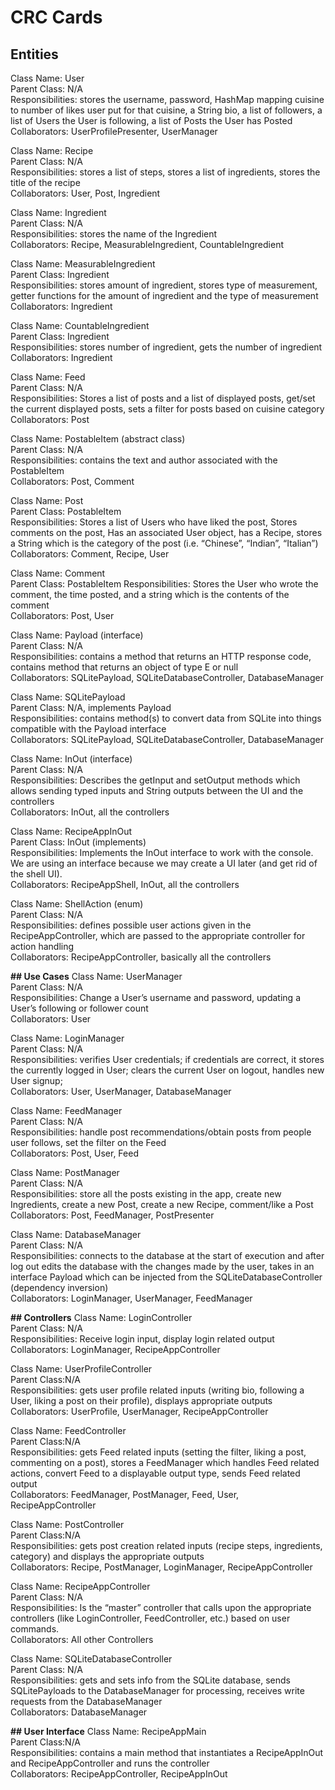 # CRC Cards

## Entities

Class Name: User  
Parent Class: N/A  
Responsibilities: stores the username, password, HashMap mapping cuisine to number of likes user put for that cuisine, a String bio, a list of followers, a list of Users the User is following, a list of Posts the User has Posted  
Collaborators: UserProfilePresenter, UserManager

Class Name: Recipe  
Parent Class: N/A  
Responsibilities: stores a list of steps, stores a list of ingredients, stores the title of the recipe  
Collaborators: User, Post, Ingredient  

Class Name: Ingredient  
Parent Class: N/A  
Responsibilities: stores the name of the Ingredient  
Collaborators: Recipe, MeasurableIngredient, CountableIngredient  

Class Name: MeasurableIngredient  
Parent Class: Ingredient  
Responsibilities: stores amount of ingredient, stores type of measurement, getter functions for the amount of ingredient and the type of measurement  
Collaborators: Ingredient

Class Name: CountableIngredient  
Parent Class: Ingredient  
Responsibilities: stores number of ingredient, gets the number of ingredient  
Collaborators: Ingredient

Class Name: Feed  
Parent Class: N/A  
Responsibilities: Stores a list of posts and a list of displayed posts, get/set the current displayed posts, sets a filter for posts based on cuisine category  
Collaborators: Post

Class Name: PostableItem (abstract class)  
Parent Class: N/A  
Responsibilities: contains the text and author associated with the PostableItem  
Collaborators: Post, Comment

Class Name: Post  
Parent Class: PostableItem  
Responsibilities: Stores a list of Users who have liked the post, Stores comments on the post, Has an associated User object, has a Recipe, stores a String which is the category of the post (i.e. “Chinese”, “Indian”, “Italian”)  
Collaborators: Comment, Recipe, User 

Class Name: Comment  
Parent Class: PostableItem 
Responsibilities: Stores the User who wrote the comment, the time posted, and a string which is the contents of the comment  
Collaborators: Post, User

Class Name: Payload<E> (interface)  
Parent Class: N/A  
Responsibilities: contains a method that returns an HTTP response code, contains method that returns an object of type E or null  
Collaborators: SQLitePayload, SQLiteDatabaseController, DatabaseManager  

Class Name: SQLitePayload<E>  
Parent Class: N/A, implements Payload<E>  
Responsibilities: contains method(s) to convert data from SQLite into things compatible with the Payload interface  
Collaborators: SQLitePayload, SQLiteDatabaseController, DatabaseManager  

Class Name: InOut (interface)  
Parent Class: N/A  
Responsibilities: Describes the getInput and setOutput methods which allows sending typed inputs and String outputs between the UI and the controllers  
Collaborators: InOut, all the controllers  

Class Name: RecipeAppInOut  
Parent Class: InOut (implements)  
Responsibilities: Implements the InOut interface to work with the console. We are using an interface because we may create a UI later (and get rid of the shell UI).  
Collaborators: RecipeAppShell, InOut, all the controllers  

Class Name: ShellAction (enum)  
Parent Class: N/A  
Responsibilities: defines possible user actions given in the RecipeAppController, which are passed to the appropriate controller for action handling  
Collaborators: RecipeAppController, basically all the controllers  

**## Use Cases**
Class Name: UserManager  
Parent Class: N/A  
Responsibilities: Change a User’s username and password, updating a User’s following or follower count  
Collaborators: User  

Class Name: LoginManager  
Parent Class: N/A  
Responsibilities: verifies User credentials; if credentials are correct, it stores the currently logged in User; clears the current User on logout,
handles new User signup;  
Collaborators: User, UserManager, DatabaseManager  

Class Name: FeedManager  
Parent Class: N/A  
Responsibilities: handle post recommendations/obtain posts from people user follows, set the filter on the Feed  
Collaborators: Post, User, Feed  

Class Name: PostManager  
Parent Class: N/A  
Responsibilities: store all the posts existing in the app, create new Ingredients, create a new Post, create a new Recipe, comment/like a Post  
Collaborators: Post, FeedManager, PostPresenter  

Class Name: DatabaseManager  
Parent Class: N/A  
Responsibilities: connects to the database at the start of execution and after log out edits the database with the changes made by the user, takes in an interface Payload which can be injected from the SQLiteDatabaseController (dependency inversion)  
Collaborators: LoginManager, UserManager, FeedManager  

**## Controllers**
Class Name: LoginController  
Parent Class: N/A  
Responsibilities: Receive login input, display login related output  
Collaborators: LoginManager, RecipeAppController

Class Name: UserProfileController  
Parent Class:N/A  
Responsibilities: gets user profile related inputs (writing bio, following a User, liking a post on their profile), displays appropriate outputs  
Collaborators: UserProfile, UserManager, RecipeAppController   

Class Name: FeedController  
Parent Class:N/A  
Responsibilities: gets Feed related inputs (setting the filter, liking a post, commenting on a post), stores a FeedManager which handles Feed related actions, convert Feed to a displayable output type, sends Feed related output  
Collaborators: FeedManager, PostManager, Feed, User, RecipeAppController   

Class Name: PostController  
Parent Class:N/A  
Responsibilities: gets post creation related inputs (recipe steps, ingredients, category) and displays the appropriate outputs  
Collaborators: Recipe, PostManager, LoginManager, RecipeAppController
  
Class Name: RecipeAppController  
Parent Class: N/A  
Responsibilities: Is the “master” controller that calls upon the appropriate controllers (like LoginController, FeedController, etc.) based on user commands.  
Collaborators: All other Controllers  

Class Name: SQLiteDatabaseController  
Parent Class: N/A  
Responsibilities: gets and sets info from the SQLite database, sends SQLitePayloads to the DatabaseManager for processing, receives write requests from the DatabaseManager  
Collaborators: DatabaseManager 

**## User Interface**
Class Name: RecipeAppMain  
Parent Class:N/A  
Responsibilities: contains a main method that instantiates a RecipeAppInOut and RecipeAppController and runs the controller  
Collaborators: RecipeAppController, RecipeAppInOut  
